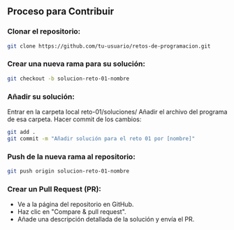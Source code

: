 ## Proceso para Contribuir
### Clonar el repositorio:

```sh
git clone https://github.com/tu-usuario/retos-de-programacion.git
```

### Crear una nueva rama para su solución:

```sh
git checkout -b solucion-reto-01-nombre
```

### Añadir su solución:

Entrar en la carpeta local reto-01/soluciones/
Añadir el archivo del programa de esa carpeta.
Hacer commit de los cambios:

```sh
git add .
git commit -m "Añadir solución para el reto 01 por [nombre]"
```

### Push de la nueva rama al repositorio:

```sh
git push origin solucion-reto-01-nombre
```

### Crear un Pull Request (PR):
- Ve a la página del repositorio en GitHub.
- Haz clic en "Compare & pull request".
- Añade una descripción detallada de la solución y envía el PR.
